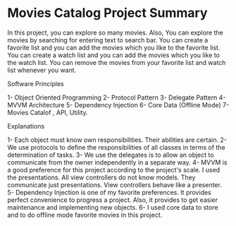 # Movies Catalog Project Summary

In this project, you can explore so many movies.
Also, You can explore the movies by searching for entering text to search bar.
You can create a favorite list and you can add the movies which you like to the favorite list.
You can create a watch list and you can add the movies which you like to the watch list.
You can remove the movies from your favorite list and watch list whenever you want.


Software Principles

1- Object Oriented Programming
2- Protocol Pattern
3- Delegate Pattern
4- MVVM Architecture
5- Dependency Injection
6- Core Data (Offline Mode)
7- Movies Catalof , API, Utility.


Explanations

1- Each object must know own responsibilities. Their abilities are certain.
2- We use protocols to define the responsibilities of all classes in terms of the determination of tasks.
3- We use the delegates is to allow an object to communicate from the owner independently in a separate way.
4- MVVM is a good preference for this project according to the project's scale. I used the presentations. All view controllers do not know models. They communicate just presentations. View controllers behave like a presenter.
5- Dependency Injection is one of my favorite preferences. It provides perfect convenience to progress a  project. Also, it provides to get easier maintenance and implementing new objects.
6- I used core data to store and to do offline mode favorite movies in this project.
